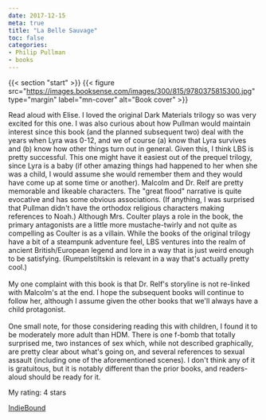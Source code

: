 ```yaml
---
date: 2017-12-15
meta: true
title: "La Belle Sauvage"
toc: false
categories:
- Philip Pullman
- books
---
```


{{< section "start" >}}
{{< figure src="https://images.booksense.com/images/300/815/9780375815300.jpg" type="margin" label="mn-cover" alt="Book cover" >}}

Read aloud with Elise. I loved the original Dark Materials trilogy so was very excited for this one. I was also curious about how Pullman would maintain interest since this book (and the planned subsequent two) deal with the years when Lyra was 0-12, and we of course (a) know that Lyra survives and (b) know how other things turn out in general. Given this, I think LBS is pretty successful. This one might have it easiest out of the prequel trilogy, since Lyra is a baby (if other amazing things had happened to her when she was a child, I would assume she would remember them and they would have come up at some time or another). Malcolm and Dr. Relf are pretty memorable and likeable characters. The "great flood" narrative is quite evocative and has some obvious associations. (If anything, I was surprised that Pullman didn't have the orthodox religious characters making references to Noah.) Although Mrs. Coulter plays a role in the book, the primary antagonists are a little more mustache-twirly and not quite as compelling as Coulter is as a villain. While the books of the original trilogy have a bit of a steampunk adventure feel, LBS ventures into the realm of ancient British/European legend and lore in a way that is just weird enough to be satisfying. (Rumpelstiltskin is relevant in a way that's actually pretty cool.) <br /><br />My one complaint with this book is that Dr. Relf's storyline is not re-linked with Malcolm's at the end. I hope the subsequent books will continue to follow her, although I assume given the other books that we'll always have a child protagonist.<br /><br />One small note, for those considering reading this with children, I found it to be moderately more adult than HDM. There is one f-bomb that totally surprised me, two instances of sex which, while not described graphically, are pretty clear about what's going on, and several references to sexual assault (including one of the aforementioned scenes). I don't think any of it is gratuitous, but it is notably different than the prior books, and readers-aloud should be ready for it.

My rating: 4 stars  

[IndieBound](https://www.indiebound.org/book/9780375815300)
